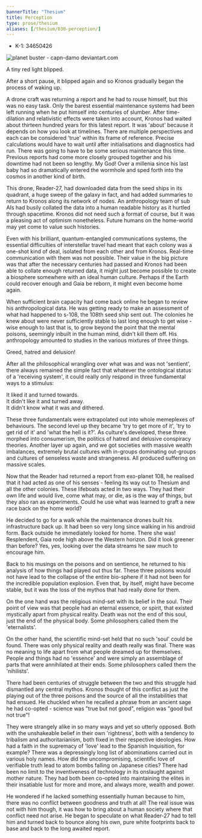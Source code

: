 ```yaml
---
bannerTitle: "Thesium" 
title: Perception 
type: prose/thesium
aliases: [/thesium/030-perception/]
---
```


<div class="data">

- K-1: 34650426 

</div>

![planet buster - capn-damo deviantart.com](/images/thesium/planet-buster.jpg)

A tiny red light blipped. 

After a short pause, it blipped again and so Kronos gradually began the
process of waking up. 

A drone craft was returning a report and he had to rouse himself, but this was
no easy task. Only the barest essential maintenance systems had been left
running when he put himself into centuries of slumber. After time-dilation and
relativistic effects were taken into account, Kronos had waited about thirteen
hundred years for this latest report. It was 'about' because it depends on how
you look at timelines. There are multiple perspectives and each can be
considered 'true' within its frame of reference. Precise calculations would
have to wait until after initialisations and diagnostics had run. There was
going to have to be some serious maintenance this time. Previous reports had
come more closely grouped together and his downtime had not been so lengthy. My
God! Over a millenia since his last baby had so dramatically entered the
wormhole and sped forth into the cosmos in another kind of birth.

This drone, Reader-27, had downloaded data from the seed ships in its quadrant,
a huge sweep of the galaxy in fact, and had added summaries to return to Kronos
along its network of nodes. An anthropology team of sub AIs had busily collated
the data into a human readable history as it hurtled through spacetime. Kronos
did not need such a format of course, but it was a pleasing act of optimism
nonetheless. Future humans on the home-world may yet come to value such
histories.

Even with his brilliant, quantum-entangled communications systems, the
essential difficulties of interstellar travel had meant that each colony was a
one-shot kind of deal, isolated from each other and from Kronos. Real-time
communication with them was not possible. Their value in the big picture was
that after the necessary centuries had passed and Kronos had been able to
collate enough returned data, it might just become possible to create a
biosphere somewhere with an ideal human culture. Perhaps if the Earth could
recover enough and Gaia be reborn, it might even become home again.

When sufficient brain capacity had come back online he began to review his
anthropological data. He was getting ready to make an assessment of what had
happened to s-108, the 108th seed ship sent out. The colonies he knew about were
never sufficiently stable to last long enough to get wise - wise enough to last
that is, to grow beyond the point that the mental poisons, seemingly inbuilt in
the human mind, didn't kill them off. His anthropology amounted to studies in
the various mixtures of three things.

Greed, hatred and delusion!  

After all the philosophical wrangling over what was and was not 'sentient',
there always remained the simple fact that whatever the ontological status of a
'receiving system', it could really only respond in three fundamental ways to a
stimulus:  

It liked it and turned towards.  
It didn't like it and turned away.  
It didn't know what it was and dithered.  

These three fundamentals were extrapolated out into whole memeplexes of
behaviours. The second level up they became 'try to get more of it', 'try to
get rid of it' and 'what the hell is it?'. As culture's developed, these three
morphed into consumerism, the politics of hatred and delusive conspiracy
theories. Another layer up again, and we got societies with massive wealth
imbalances, extremely brutal cultures with in-groups dominating out-groups and
cultures of senseless waste and strangeness. All produced suffering on massive
scales.

Now that the Reader had returned a report from exo-planet 108, he realised that
it had acted as one of his senses - feeling its way out to Thesium and all the
other colonies. These lifeboats acted in two ways. They had their own life and
would live, come what may, or die, as is the way of things, but they also ran as
experiments. Could he use what was learned to graft a new race back on the home
world?

He decided to go for a walk while the maintenance drones built his
infrastructure back up. It had been so very long since walking in his android
form. Back outside he immediately looked for home. There she was! Resplendent,
Gaia rode high above the Western horizon. Did it look greener than before? Yes,
yes, looking over the data streams he saw much to encourage him. 

Back to his musings on the poisons and on sentience, he returned to his
analysis of how things had played out thus far. These three poisons would not
have lead to the collapse of the entire bio-sphere if it had not been for the
incredible population explosion. Even that, by itself, might have become
stable, but it was the loss of the mythos that had really done for them.

On the one hand was the religious mind-set with its belief in the soul. Their
point of view was that people had an eternal essence, or spirit, that existed
mystically apart from physical reality. Death was not the end of this soul, just
the end of the physical body. Some philosophers called them the 'eternalists'.

On the other hand, the scientific mind-set held that no such 'soul' could be
found. There was only physical reality and death really was final. There was no
meaning to life apart from what people dreamed up for themselves. People and
things had no 'essence' and were simply an assemblage of parts that were
annihilated at their ends. Some philosophers called them the 'nihilists'.

There had been centuries of struggle between the two and this struggle had
dismantled any central mythos. Kronos thought of this conflict as just the
playing out of the three poisons and the source of all the instabilities that
had ensued. He chuckled when he recalled a phrase from an ancient sage he had
co-opted - science was "true but not good", religion was "good but not true"!

They were strangely alike in so many ways and yet so utterly opposed. Both with
the unshakeable belief in their own 'rightness', both with a tendency to
tribalism and authoritarianism, both fixed in their respective ideologies. How
had a faith in the supremacy of 'love' lead to the Spanish Inquisition, for
example? There was a depressingly long list of abominations carried out in
various holy names. How did the uncompromising, scientific love of verifiable
truth lead to atom bombs falling on Japanese cities? There had been no limit to
the inventiveness of technology in its onslaught against mother nature. They had
both been co-opted into maintaining the elites in their insatiable lust for more
and more, and always more, wealth and power.

He wondered if he lacked something essentially human because to him, there was
no conflict between goodness and truth at all! The real issue was not with him
though, it was how to bring about a human society where that conflict need not
arise. He began to speculate on what Reader-27 had to tell him and turned back
to bounce along his own, pure white footprints back to base and back to the long
awaited report.
